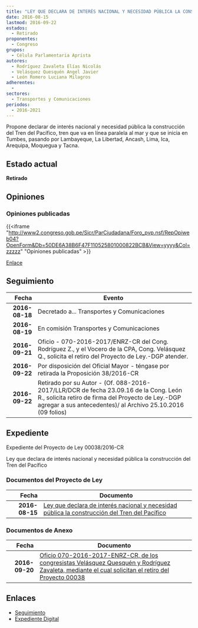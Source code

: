 ```yaml
---
title: "LEY QUE DECLARA DE INTERÉS NACIONAL Y NECESIDAD PÚBLICA LA CONSTRUCCIÓN DEL TREN DEL PACÍFICO"
date: 2016-08-15
lastmod: 2016-09-22
estados: 
  - Retirado
proponentes: 
  - Congreso
grupos: 
  - Célula Parlamentaria Aprista
autores: 
  - Rodríguez Zavaleta Elías Nicolás
  - Velásquez Quesquén Angel Javier
  - León Romero Luciana Milagros
adherentes: 
  - 
sectores: 
  - Transportes y Comunicaciones
periodos: 
  - 2016-2021
---
```


Propone declarar de interés nacional y necesidad pública la construcción del Tren del Pacífico, tren que va en línea paralela al mar y que se inicia en Tumbes, pasando por Lambayeque, La Libertad, Ancash, Lima, Ica, Arequipa, Moquegua y Tacna.


## Estado actual

**Retirado**

## Opiniones

### Opiniones publicadas

{{<iframe "http://www2.congreso.gob.pe/Sicr/ParCiudadana/Foro_pvp.nsf/RepOpiweb04?OpenForm&Db=50DE6A38B6F47F110525801000822BCB&View=yyyy&Col=zzzzz" "Opiniones publicadas" >}}

[Enlace](http://www2.congreso.gob.pe/Sicr/ParCiudadana/Foro_pvp.nsf/RepOpiweb04?OpenForm&Db=50DE6A38B6F47F110525801000822BCB&View=yyyy&Col=zzzzz)

## Seguimiento

| Fecha | Evento |
|------:|--------|
| **2016-08-18** | Decretado a... Transportes y Comunicaciones|
| **2016-08-19** | En comisión Transportes y Comunicaciones|
| **2016-09-21** | Oficio - 070-2016-2017/ENRZ-CR del Cong. Rodríguez Z., y el Vocero de la CPA, Cong. Velásquez Q., solicita el retiro del Proyecto de Ley.-DGP atender.|
| **2016-09-22** | Por disposición del Oficial Mayor - téngase por retirada la Proposición 38/2016-CR|
| **2016-09-22** | Retirado por su Autor - (Of. 088-2016-2017/LLR/DCR de fecha 23.09.16 de la Cong. León R., solicita retiro de firma del Proyecto de Ley.-DGP agregar a sus antecedentes)/ al Archivo 25.10.2016 (09 folios)|


## Expediente

Expediente del Proyecto de Ley 00038/2016-CR

Ley que declara de interés nacional y necesidad pública la construcción del Tren del Pacífico


### Documentos del Proyecto de Ley

| Fecha | Documento |
|------:|--------|
| **2016-08-15** | [Ley que declara de interés nacional y necesidad pública la construcción del Tren del Pacífico](http://www.leyes.congreso.gob.pe/Documentos/2016_2021/Proyectos_de_Ley_y_de_Resoluciones_Legislativas/PL00038_20160815.pdf) |

### Documentos de Anexo

| Fecha | Documento |
|------:|--------|
| **2016-09-20** | [Oficio 070-2016-2017-ENRZ-CR, de los congresistas Velásquez Quesquén y Rodríguez Zavaleta, mediante el cual solicitan el retiro del Proyecto 00038](http://www.leyes.congreso.gob.pe/Documentos/2016_2021/Oficios/Congresistas/OFICIO-70-2016-2017-ENRZ-CR.-.pdf) |

## Enlaces 

- [Seguimiento](http://www2.congreso.gob.pe/Sicr/TraDocEstProc/CLProLey2016.nsf/f7fff46988ca05b1052578e100829cc7/89bf6ce0eecd2a7e0525801100089fd2?OpenDocument)
- [Expediente Digital](http://www2.congreso.gob.pehttp://www2.congreso.gob.pe/Sicr/TraDocEstProc/CLProLey2016.nsf/f7fff46988ca05b1052578e100829cc7/89bf6ce0eecd2a7e0525801100089fd2?OpenDocument&Click=05257FB7005EB655.eb71d0cf91d8294e05256cdf006b5706/$Body/0.1C6C)

